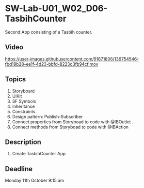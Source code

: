 # SW-Lab-U01_W02_D06-TasbihCounter
Second App consisting of a Tasbih counter.


## Video


https://user-images.githubusercontent.com/91871806/136754546-fbd19b28-ee1f-4d23-bbfd-8223c3fb94cf.mov



## Topics
1. Storyboard
2. UIKit
3. SF Symbols
4. Inheritance
4. Constraints
5. Design pattern: Publish-Subscriber
6. Connect properties from Storyboad to code with @IBOutlet .
7. Connect methods from Storyboad to code with @IBAction

## Description
1. Create TasbihCounter App. 

## Deadline 
Monday 11th October 9:15 am
